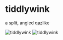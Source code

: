 # tiddlywink
 a split, angled qazlike

![tiddlywink](https://cdn.discordapp.com/attachments/1026948633381318797/1035262964913147924/unknown.png)
![tiddlywink](https://cdn.discordapp.com/attachments/1026948633381318797/1035263364118626525/unknown.png)
